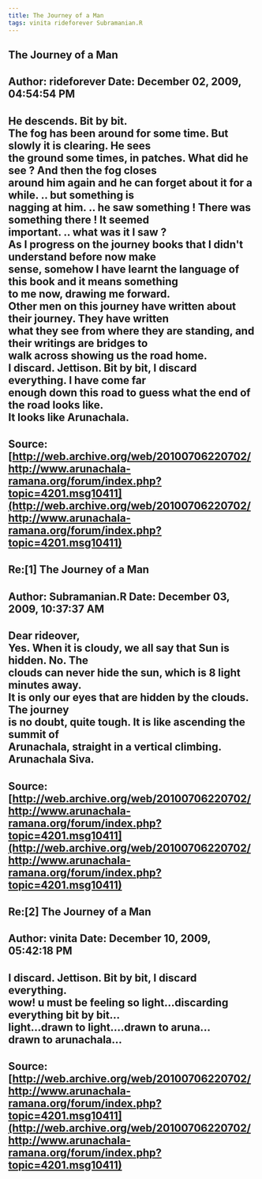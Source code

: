 ```yaml
--- 
title: The Journey of a Man   
tags: vinita rideforever Subramanian.R  
---  
```

## The Journey of a Man  
Author: rideforever         Date: December 02, 2009, 04:54:54 PM  
---  
He descends. Bit by bit.   
The fog has been around for some time. But slowly it is clearing. He sees  
the ground some times, in patches. What did he see ? And then the fog closes  
around him again and he can forget about it for a while. .. but something is  
nagging at him. .. he saw something ! There was something there ! It seemed  
important. .. what was it I saw ?   
As I progress on the journey books that I didn't understand before now make  
sense, somehow I have learnt the language of this book and it means something  
to me now, drawing me forward.   
Other men on this journey have written about their journey. They have written  
what they see from where they are standing, and their writings are bridges to  
walk across showing us the road home.   
I discard. Jettison. Bit by bit, I discard everything. I have come far  
enough down this road to guess what the end of the road looks like.   
It looks like Arunachala.
 ---  
Source:[http://web.archive.org/web/20100706220702/http://www.arunachala-ramana.org/forum/index.php?topic=4201.msg10411](http://web.archive.org/web/20100706220702/http://www.arunachala-ramana.org/forum/index.php?topic=4201.msg10411)   
---  

## Re:[1] The Journey of a Man  
Author: Subramanian.R       Date: December 03, 2009, 10:37:37 AM  
---  
Dear rideover,   
Yes. When it is cloudy, we all say that Sun is hidden. No. The   
clouds can never hide the sun, which is 8 light minutes away.   
It is only our eyes that are hidden by the clouds. The journey   
is no doubt, quite tough. It is like ascending the summit of   
Arunachala, straight in a vertical climbing.   
Arunachala Siva.
 ---  
Source:[http://web.archive.org/web/20100706220702/http://www.arunachala-ramana.org/forum/index.php?topic=4201.msg10411](http://web.archive.org/web/20100706220702/http://www.arunachala-ramana.org/forum/index.php?topic=4201.msg10411)   
---  

## Re:[2] The Journey of a Man  
Author: vinita              Date: December 10, 2009, 05:42:18 PM  
---  
I discard. Jettison. Bit by bit, I discard everything.   
wow! u must be feeling so light...discarding everything bit by bit...   
light...drawn to light....drawn to aruna...   
drawn to arunachala...
 ---  
Source:[http://web.archive.org/web/20100706220702/http://www.arunachala-ramana.org/forum/index.php?topic=4201.msg10411](http://web.archive.org/web/20100706220702/http://www.arunachala-ramana.org/forum/index.php?topic=4201.msg10411)   
---  

